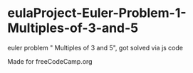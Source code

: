 # eulaProject-Euler-Problem-1-Multiples-of-3-and-5
euler problem " Multiples of 3 and 5", got solved via js code

Made for freeCodeCamp.org
